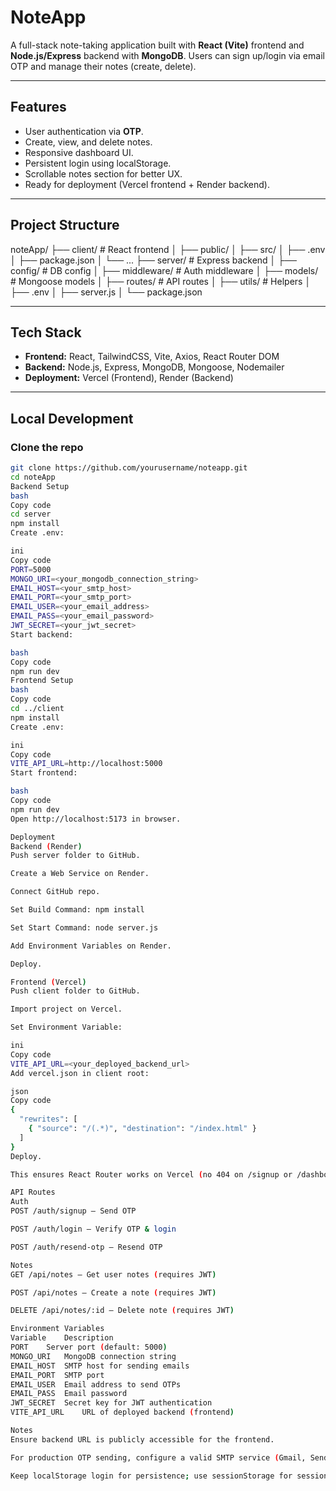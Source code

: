 # NoteApp

A full-stack note-taking application built with **React (Vite)** frontend and **Node.js/Express** backend with **MongoDB**. Users can sign up/login via email OTP and manage their notes (create, delete).

---

## Features

- User authentication via **OTP**.
- Create, view, and delete notes.
- Responsive dashboard UI.
- Persistent login using localStorage.
- Scrollable notes section for better UX.
- Ready for deployment (Vercel frontend + Render backend).

---

## Project Structure

noteApp/
├── client/ # React frontend
│ ├── public/
│ ├── src/
│ ├── .env
│ ├── package.json
│ └── ...
├── server/ # Express backend
│ ├── config/ # DB config
│ ├── middleware/ # Auth middleware
│ ├── models/ # Mongoose models
│ ├── routes/ # API routes
│ ├── utils/ # Helpers
│ ├── .env
│ ├── server.js
│ └── package.json



---

## Tech Stack

- **Frontend:** React, TailwindCSS, Vite, Axios, React Router DOM  
- **Backend:** Node.js, Express, MongoDB, Mongoose, Nodemailer  
- **Deployment:** Vercel (Frontend), Render (Backend)

---

## Local Development

### Clone the repo

```bash
git clone https://github.com/yourusername/noteapp.git
cd noteApp
Backend Setup
bash
Copy code
cd server
npm install
Create .env:

ini
Copy code
PORT=5000
MONGO_URI=<your_mongodb_connection_string>
EMAIL_HOST=<your_smtp_host>
EMAIL_PORT=<your_smtp_port>
EMAIL_USER=<your_email_address>
EMAIL_PASS=<your_email_password>
JWT_SECRET=<your_jwt_secret>
Start backend:

bash
Copy code
npm run dev
Frontend Setup
bash
Copy code
cd ../client
npm install
Create .env:

ini
Copy code
VITE_API_URL=http://localhost:5000
Start frontend:

bash
Copy code
npm run dev
Open http://localhost:5173 in browser.

Deployment
Backend (Render)
Push server folder to GitHub.

Create a Web Service on Render.

Connect GitHub repo.

Set Build Command: npm install

Set Start Command: node server.js

Add Environment Variables on Render.

Deploy.

Frontend (Vercel)
Push client folder to GitHub.

Import project on Vercel.

Set Environment Variable:

ini
Copy code
VITE_API_URL=<your_deployed_backend_url>
Add vercel.json in client root:

json
Copy code
{
  "rewrites": [
    { "source": "/(.*)", "destination": "/index.html" }
  ]
}
Deploy.

This ensures React Router works on Vercel (no 404 on /signup or /dashboard).

API Routes
Auth
POST /auth/signup – Send OTP

POST /auth/login – Verify OTP & login

POST /auth/resend-otp – Resend OTP

Notes
GET /api/notes – Get user notes (requires JWT)

POST /api/notes – Create a note (requires JWT)

DELETE /api/notes/:id – Delete note (requires JWT)

Environment Variables
Variable	Description
PORT	Server port (default: 5000)
MONGO_URI	MongoDB connection string
EMAIL_HOST	SMTP host for sending emails
EMAIL_PORT	SMTP port
EMAIL_USER	Email address to send OTPs
EMAIL_PASS	Email password
JWT_SECRET	Secret key for JWT authentication
VITE_API_URL	URL of deployed backend (frontend)

Notes
Ensure backend URL is publicly accessible for the frontend.

For production OTP sending, configure a valid SMTP service (Gmail, SendGrid, etc.).

Keep localStorage login for persistence; use sessionStorage for session-only login.



